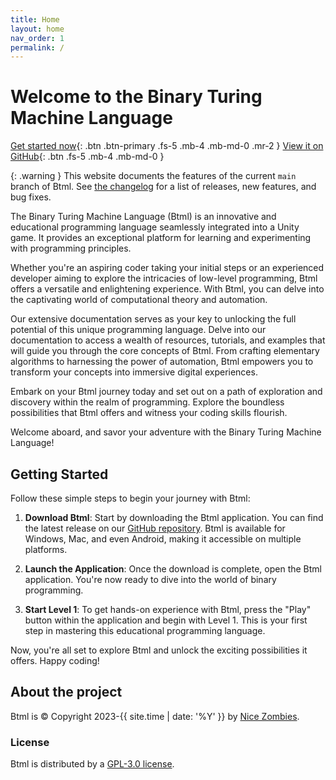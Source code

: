 ```yaml
---
title: Home
layout: home
nav_order: 1
permalink: /
---
```


# Welcome to the Binary Turing Machine Language

[Get started now](#getting-started){: .btn .btn-primary .fs-5 .mb-4 .mb-md-0 .mr-2 }
[View it on GitHub](https://github.com/nineteendo/btml){: .btn .fs-5 .mb-4 .mb-md-0 }

{: .warning }
This website documents the features of the current `main` branch of Btml. See [the changelog](changelog) for a list of releases, new features, and bug fixes.

The Binary Turing Machine Language (Btml) is an innovative and educational programming language seamlessly integrated into a Unity game. It provides an exceptional platform for learning and experimenting with programming principles.

Whether you're an aspiring coder taking your initial steps or an experienced developer aiming to explore the intricacies of low-level programming, Btml offers a versatile and enlightening experience. With Btml, you can delve into the captivating world of computational theory and automation.

Our extensive documentation serves as your key to unlocking the full potential of this unique programming language. Delve into our documentation to access a wealth of resources, tutorials, and examples that will guide you through the core concepts of Btml. From crafting elementary algorithms to harnessing the power of automation, Btml empowers you to transform your concepts into immersive digital experiences.

Embark on your Btml journey today and set out on a path of exploration and discovery within the realm of programming. Explore the boundless possibilities that Btml offers and witness your coding skills flourish.

Welcome aboard, and savor your adventure with the Binary Turing Machine Language!

## Getting Started

Follow these simple steps to begin your journey with Btml:

1. **Download Btml**: Start by downloading the Btml application. You can find the latest release on our [GitHub repository](https://github.com/nineteendo/btml/releases/latest). Btml is available for Windows, Mac, and even Android, making it accessible on multiple platforms.

2. **Launch the Application**: Once the download is complete, open the Btml application. You're now ready to dive into the world of binary programming.

3. **Start Level 1**: To get hands-on experience with Btml, press the "Play" button within the application and begin with Level 1. This is your first step in mastering this educational programming language.

Now, you're all set to explore Btml and unlock the exciting possibilities it offers. Happy coding!


## About the project

Btml is &copy; Copyright 2023-{{ site.time | date: '%Y' }} by [Nice Zombies](https://nineteendo.github.io).

### License

Btml is distributed by a [GPL-3.0 license](https://github.com/nineteendo/btml/blob/main/LICENSE).